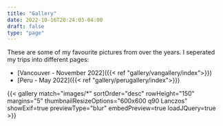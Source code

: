 ```yaml
---
title: "Gallery"
date: 2022-10-16T20:24:03-04:00
draft: false
type: "page"
---
```


These are some of my favourite pictures from over the years. I seperated my trips into different pages:

- [Vancouver - November 2022]({{< ref "gallery/vangallery/index">}})
- [Peru - May 2022]({{< ref "gallery/perugallery/index">}})

{{< gallery match="images/*" sortOrder="desc" rowHeight="150" margins="5" thumbnailResizeOptions="600x600 q90 Lanczos" showExif=true previewType="blur" embedPreview=true loadJQuery=true >}}